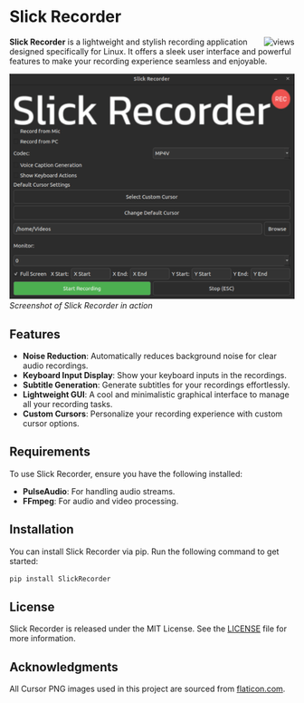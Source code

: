 # Slick Recorder

  <img  align="right" src="https://komarev.com/ghpvc/?username=cactochan&label=slickrec%20views&color=0e75b6&style=flat" alt="views" />

**Slick Recorder** is a lightweight and stylish recording application designed specifically for Linux. It offers a sleek user interface and powerful features to make your recording experience seamless and enjoyable.

![Slick Recorder](Screenshot.png)  
*Screenshot of Slick Recorder in action*

## Features

- **Noise Reduction**: Automatically reduces background noise for clear audio recordings.
- **Keyboard Input Display**: Show your keyboard inputs in the recordings.
- **Subtitle Generation**: Generate subtitles for your recordings effortlessly.
- **Lightweight GUI**: A cool and minimalistic graphical interface to manage all your recording tasks.
- **Custom Cursors**: Personalize your recording experience with custom cursor options.

## Requirements

To use Slick Recorder, ensure you have the following installed:

- **PulseAudio**: For handling audio streams.
- **FFmpeg**: For audio and video processing.

## Installation

You can install Slick Recorder via pip. Run the following command to get started:

```bash
pip install SlickRecorder
```
## License

Slick Recorder is released under the MIT License. See the [LICENSE](LICENSE) file for more information.

## Acknowledgments

All Cursor PNG images used in this project are sourced from [flaticon.com](https://www.flaticon.com/).
